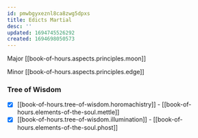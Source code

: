 ```yaml
---
id: pmwbgyxeznl8ca8zwg5dpxs
title: Edicts Martial
desc: ''
updated: 1694745526292
created: 1694698050573
---
```


Major [[book-of-hours.aspects.principles.moon]]

Minor [[book-of-hours.aspects.principles.edge]]

### Tree of Wisdom

- [x] [[book-of-hours.tree-of-wisdom.horomachistry]] - [[book-of-hours.elements-of-the-soul.mettle]]  
- [x] [[book-of-hours.tree-of-wisdom.illumination]] - [[book-of-hours.elements-of-the-soul.phost]]
